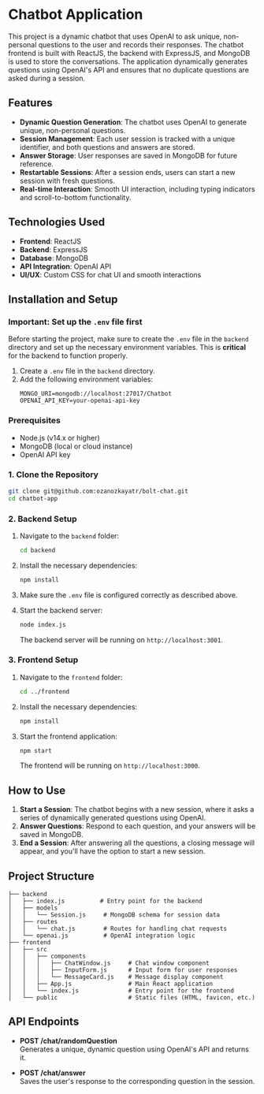
# Chatbot Application

This project is a dynamic chatbot that uses OpenAI to ask unique, non-personal questions to the user and records their responses. The chatbot frontend is built with ReactJS, the backend with ExpressJS, and MongoDB is used to store the conversations. The application dynamically generates questions using OpenAI's API and ensures that no duplicate questions are asked during a session.

## Features

- **Dynamic Question Generation**: The chatbot uses OpenAI to generate unique, non-personal questions.
- **Session Management**: Each user session is tracked with a unique identifier, and both questions and answers are stored.
- **Answer Storage**: User responses are saved in MongoDB for future reference.
- **Restartable Sessions**: After a session ends, users can start a new session with fresh questions.
- **Real-time Interaction**: Smooth UI interaction, including typing indicators and scroll-to-bottom functionality.

## Technologies Used

- **Frontend**: ReactJS
- **Backend**: ExpressJS
- **Database**: MongoDB
- **API Integration**: OpenAI API
- **UI/UX**: Custom CSS for chat UI and smooth interactions

## Installation and Setup

### Important: **Set up the `.env` file first**

Before starting the project, make sure to create the `.env` file in the `backend` directory and set up the necessary environment variables. This is **critical** for the backend to function properly.

1. Create a `.env` file in the `backend` directory.
2. Add the following environment variables:
   ```
   MONGO_URI=mongodb://localhost:27017/Chatbot
   OPENAI_API_KEY=your-openai-api-key
   ```

### Prerequisites

- Node.js (v14.x or higher)
- MongoDB (local or cloud instance)
- OpenAI API key

### 1. Clone the Repository

```bash
git clone git@github.com:ozanozkayatr/bolt-chat.git
cd chatbot-app
```

### 2. Backend Setup

1. Navigate to the `backend` folder:

   ```bash
   cd backend
   ```

2. Install the necessary dependencies:

   ```bash
   npm install
   ```

3. Make sure the `.env` file is configured correctly as described above.

4. Start the backend server:

   ```bash
   node index.js
   ```

   The backend server will be running on `http://localhost:3001`.

### 3. Frontend Setup

1. Navigate to the `frontend` folder:

   ```bash
   cd ../frontend
   ```

2. Install the necessary dependencies:

   ```bash
   npm install
   ```

3. Start the frontend application:

   ```bash
   npm start
   ```

   The frontend will be running on `http://localhost:3000`.

## How to Use

1. **Start a Session**: The chatbot begins with a new session, where it asks a series of dynamically generated questions using OpenAI.
2. **Answer Questions**: Respond to each question, and your answers will be saved in MongoDB.
3. **End a Session**: After answering all the questions, a closing message will appear, and you'll have the option to start a new session.

## Project Structure

```
├── backend
│   ├── index.js          # Entry point for the backend
│   ├── models
│   │   └── Session.js     # MongoDB schema for session data
│   ├── routes
│   │   └── chat.js        # Routes for handling chat requests
│   └── openai.js          # OpenAI integration logic
├── frontend
│   ├── src
│   │   ├── components
│   │   │   ├── ChatWindow.js     # Chat window component
│   │   │   ├── InputForm.js      # Input form for user responses
│   │   │   └── MessageCard.js    # Message display component
│   │   ├── App.js                # Main React application
│   │   └── index.js              # Entry point for the frontend
│   └── public                    # Static files (HTML, favicon, etc.)
```

## API Endpoints

- **POST /chat/randomQuestion**  
  Generates a unique, dynamic question using OpenAI's API and returns it.

- **POST /chat/answer**  
  Saves the user's response to the corresponding question in the session.

